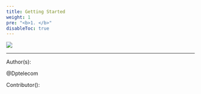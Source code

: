 ```yaml
---
title: Getting Started
weight: 1
pre: "<b>1. </b>"
disableToc: true
---
```



![](/Pirl.jpg)






---
Author(s):

@Dptelecom

Contributor():
